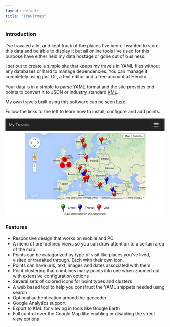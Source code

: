 ```yaml
---
layout: default
title: "Travlrmap"
---
```


### Introduction

I've travaled a lot and kept track of the places I've been.  I wanted to store this data and be able to display it but all online tools I've used for this purpose have either held my data hostage or gone out of business.

I set out to create a simple site that keeps my travels in YAML files without any databases or hard to manage dependencies.  You can manage it completely using just Git, a text editor and a free account at Heroku.

Your data is in a simple to parse YAML format and the site provides end points to convert it to JSON or industry standard [KML](http://en.wikipedia.org/wiki/Keyhole_Markup_Language).

My own travels built using this software can be seen [here](http://travels.devco.net/).

Follow the links to the left to learn how to install, configure and add points.

![Preview](/travlrmap-preview.png)

### Features

  * Responsive design that works on mobile and PC
  * A menu of pre-defined views so you can draw attention to a certain area of the map
  * Points can be catagorized by type of visit like places you've lived, visited or transited through.  Each with their own icon.
  * Points can have urls, text, images and dates associated with them
  * Point clustering that combines many points into one when zoomed out with extensive configuration options
  * Several sets of colored icons for point types and clusters
  * A web based tool to help you construct the YAML snippets needed using search
  * Optional authentication around the geocoder
  * Google Analytics support
  * Export to KML for viewing in tools like Google Earth
  * Full control over the Google Map like enabling or disabling the street view options
